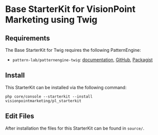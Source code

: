 # Base StarterKit for VisionPoint Marketing using Twig

## Requirements

The Base StarterKit for Twig requires the following PatternEngine:

* `pattern-lab/patternengine-twig`: [documentation](https://github.com/pattern-lab/patternengine-php-twig#twig-patternengine-for-pattern-lab), [GitHub](https://github.com/pattern-lab/patternengine-php-twig), [Packagist](https://packagist.org/packages/pattern-lab/patternengine-twig)

## Install

This StarterKit can be installed via the following command:

    php core/console --starterkit --install visionpointmarketing/pl_starterkit


## Edit Files

After installation the files for this StarterKit can be found in `source/`.
